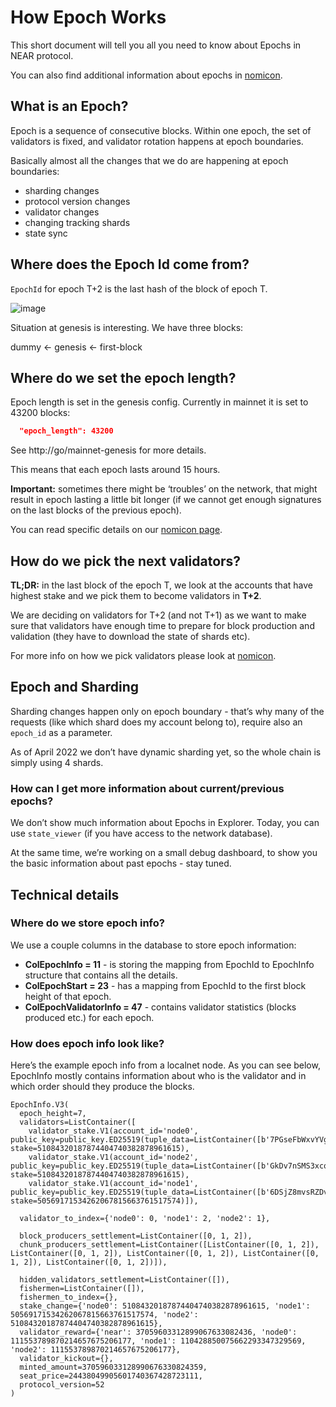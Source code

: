 # How Epoch Works

This short document will tell you all you need to know about Epochs in NEAR
protocol.

You can also find additional information about epochs in
[nomicon](https://nomicon.io/BlockchainLayer/EpochManager/).

## What is an Epoch?

Epoch is a sequence of consecutive blocks.
Within one epoch, the set of validators is fixed, and validator rotation
happens at epoch boundaries.

Basically almost all the changes that we do are happening at epoch boundaries:

* sharding changes
* protocol version changes
* validator changes
* changing tracking shards
* state sync

## Where does the Epoch Id come from?

`EpochId` for epoch T+2 is the last hash of the block of epoch T.

![image](https://user-images.githubusercontent.com/1711539/195907256-c4b1d956-632c-4c11-aa38-17603b1fcc40.png)

Situation at genesis is interesting. We have three blocks:

dummy ← genesis ← first-block

## Where do we set the epoch length?

Epoch length is set in the genesis config. Currently in mainnet it is set to 43200 blocks:

```json
  "epoch_length": 43200
```

<!-- TODO: Where is this supposed to point to? -->
See http://go/mainnet-genesis for more details.

This means that each epoch lasts around 15 hours.

**Important:** sometimes there might be ‘troubles’ on the network, that might result
in epoch lasting a little bit longer (if we cannot get enough signatures on the
last blocks of the previous epoch).

You can read specific details on our
[nomicon page](https://nomicon.io/BlockchainLayer/EpochManager/Epoch).

## How do we pick the next validators?

**TL;DR:** in the last block of the epoch T, we look at the accounts that have
highest stake and we pick them to become validators in **T+2**.

We are deciding on validators for T+2 (and not T+1) as we want to make sure that
validators have enough time to prepare for block production and validation (they
have to download the state of shards etc).

For more info on how we pick validators please look at
[nomicon](https://nomicon.io/Economics/Economic#validator-selection).

## Epoch and Sharding

Sharding changes happen only on epoch boundary - that’s why many of the requests
(like which shard does my account belong to), require also an `epoch_id` as a
parameter.

As of April 2022 we don’t have dynamic sharding yet, so the whole chain is
simply using 4 shards.

### How can I get more information about current/previous epochs?

We don’t show much information about Epochs in Explorer. Today, you can use
`state_viewer` (if you have access to the network database).

At the same time, we’re working on a small debug dashboard, to show you the
basic information about past epochs - stay tuned.

## Technical details

### Where do we store epoch info?

We use a couple columns in the database to store epoch information:

* **ColEpochInfo = 11** - is storing the mapping from EpochId to EpochInfo
  structure that contains all the details.
* **ColEpochStart = 23** - has a mapping from EpochId to the first block height
  of that epoch.
* **ColEpochValidatorInfo = 47** - contains validator statistics (blocks
  produced etc.) for each epoch.

### How does epoch info look like?

Here’s the example epoch info from a localnet node. As you can see below,
EpochInfo mostly contains information about who is the validator and in which
order should they produce the blocks.

```
EpochInfo.V3(
  epoch_height=7,
  validators=ListContainer([
    validator_stake.V1(account_id='node0', public_key=public_key.ED25519(tuple_data=ListContainer([b'7PGseFbWxvYVgZ89K1uTJKYoKetWs7BJtbyXDzfbAcqX'])), stake=51084320187874404740382878961615),
    validator_stake.V1(account_id='node2', public_key=public_key.ED25519(tuple_data=ListContainer([b'GkDv7nSMS3xcqA45cpMvFmfV1o4fRF6zYo1JRR6mNqg5'])), stake=51084320187874404740382878961615),
    validator_stake.V1(account_id='node1', public_key=public_key.ED25519(tuple_data=ListContainer([b'6DSjZ8mvsRZDvFqFxo8tCKePG96omXW7eVYVSySmDk8e'])), stake=50569171534262067815663761517574)]),

  validator_to_index={'node0': 0, 'node1': 2, 'node2': 1},

  block_producers_settlement=ListContainer([0, 1, 2]),
  chunk_producers_settlement=ListContainer([ListContainer([0, 1, 2]), ListContainer([0, 1, 2]), ListContainer([0, 1, 2]), ListContainer([0, 1, 2]), ListContainer([0, 1, 2])]),

  hidden_validators_settlement=ListContainer([]),
  fishermen=ListContainer([]),
  fishermen_to_index={},
  stake_change={'node0': 51084320187874404740382878961615, 'node1': 50569171534262067815663761517574, 'node2': 51084320187874404740382878961615},
  validator_reward={'near': 37059603312899067633082436, 'node0': 111553789870214657675206177, 'node1': 110428850075662293347329569, 'node2': 111553789870214657675206177},
  validator_kickout={},
  minted_amount=370596033128990676330824359,
  seat_price=24438049905601740367428723111,
  protocol_version=52
)
```
